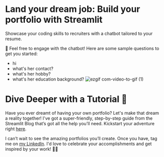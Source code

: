 # Land your dream job: Build your portfolio with Streamlit
Showcase your coding skills to recruiters with a chatbot tailored to your resume.

🤖 Feel free to engage with the chatbot! Here are some sample questions to get you started:
- hi
- what's her contact?
- what's her hobby?
- what's her education background?
![ezgif com-video-to-gif (1)](https://github.com/vicky-playground/portfolio-template/assets/90204593/c60f52a9-7026-43ae-a7f3-89cacc730b2d)


# Dive Deeper with a Tutorial 📘
Have you ever dreamt of having your own portfolio? Let's make that dream a reality together! I've got a super-friendly, step-by-step guide from the Streamlit Blog that’s got all the help you’ll need. Kickstart your adventure right [here](https://blog.streamlit.io/land-your-dream-job-build-your-portfolio-with-streamlit/).

I can’t wait to see the amazing portfolios you’ll create. Once you have, tag me on [my LinkedIn](https://www.linkedin.com/in/vicky-tck/?ref=blog.streamlit.io). I'd love to celebrate your accomplishments and get inspired by your work! 🎉💡
